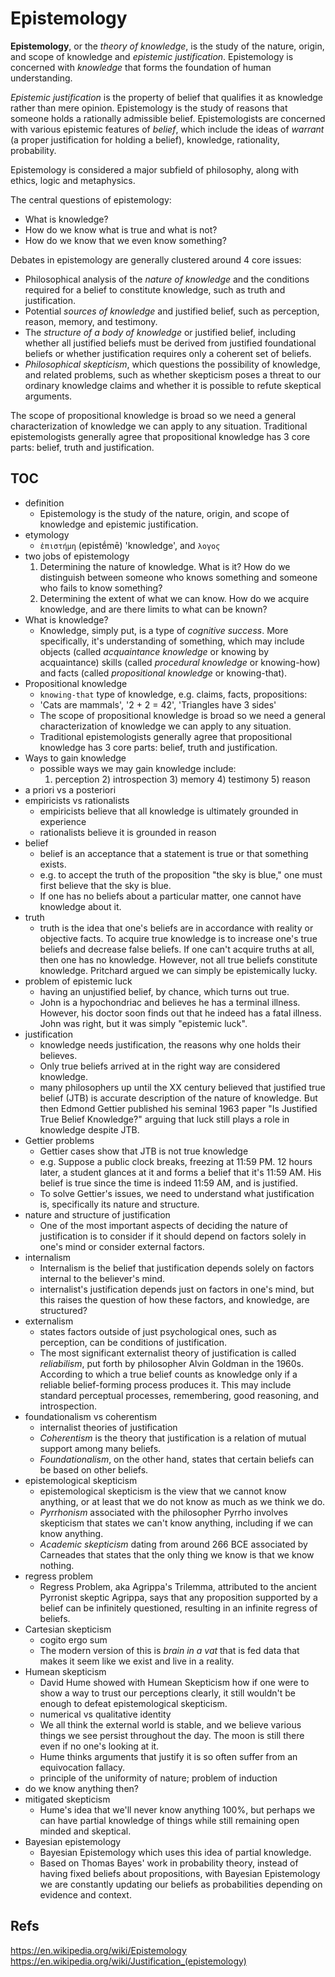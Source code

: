 # Epistemology

**Epistemology**, or the *theory of knowledge*, is the study of the nature, origin, and scope of knowledge and *epistemic justification*. Epistemology is concerned with *knowledge* that forms the foundation of human understanding.

*Epistemic justification* is the property of belief that qualifies it as knowledge rather than mere opinion. Epistemology is the study of reasons that someone holds a rationally admissible belief. Epistemologists are concerned with various epistemic features of *belief*, which include the ideas of *warrant* (a proper justification for holding a belief), knowledge, rationality, probability.

Epistemology is considered a major subfield of philosophy, along with ethics, logic and metaphysics.

The central questions of epistemology:
- What is knowledge?
- How do we know what is true and what is not?
- How do we know that we even know something?

Debates in epistemology are generally clustered around 4 core issues:
- Philosophical analysis of the *nature of knowledge* and the conditions required for a belief to constitute knowledge, such as truth and justification.
- Potential *sources of knowledge* and justified belief, such as perception, reason, memory, and testimony.
- The *structure of a body of knowledge* or justified belief, including whether all justified beliefs must be derived from justified foundational beliefs or whether justification requires only a coherent set of beliefs.
- *Philosophical skepticism*, which questions the possibility of knowledge, and related problems, such as whether skepticism poses a threat to our ordinary knowledge claims and whether it is possible to refute skeptical arguments.

The scope of propositional knowledge is broad so we need a general characterization of knowledge we can apply to any situation. Traditional epistemologists generally agree that propositional knowledge has 3 core parts: belief, truth and justification.

## TOC
- definition
  - Epistemology is the study of the nature, origin, and scope of knowledge and epistemic justification.
- etymology
  - `ἐπιστήμη` (epistḗmē) 'knowledge', and `λoγoϛ`
- two jobs of epistemology
  1. Determining the nature of knowledge. What is it? How do we distinguish between someone who knows something and someone who fails to know something?
  2. Determining the extent of what we can know. How do we acquire knowledge, and are there limits to what can be known?
- What is knowledge?
  - Knowledge, simply put, is a type of *cognitive success*. More specifically, it's understanding of something, which may include objects (called *acquaintance knowledge* or knowing by acquaintance) skills (called *procedural knowledge* or knowing-how) and facts (called *propositional knowledge* or knowing-that).
- Propositional knowledge
  - `knowing-that` type of knowledge, e.g. claims, facts, propositions:
  - 'Cats are mammals', '2 + 2 = 42', 'Triangles have 3 sides'
  - The scope of propositional knowledge is broad so we need a general characterization of knowledge we can apply to any situation.
  - Traditional epistemologists generally agree that propositional knowledge has 3 core parts: belief, truth and justification.
- Ways to gain knowledge
  - possible ways we may gain knowledge include:
    1) perception 2) introspection 3) memory 4) testimony 5) reason
- a priori vs a posteriori
- empiricists vs rationalists
  - empiricists believe that all knowledge is ultimately grounded in experience
  - rationalists believe it is grounded in reason
- belief
  - belief is an acceptance that a statement is true or that something exists.
  - e.g. to accept the truth of the proposition "the sky is blue," one must first believe that the sky is blue.
  - If one has no beliefs about a particular matter, one cannot have knowledge about it.
- truth
  - truth is the idea that one's beliefs are in accordance with reality or objective facts. To acquire true knowledge is to increase one's true beliefs and decrease false beliefs. If one can't acquire truths at all, then one has no knowledge. However, not all true beliefs constitute knowledge. Pritchard argued we can simply be epistemically lucky.
- problem of epistemic luck
  - having an unjustified belief, by chance, which turns out true.
  - John is a hypochondriac and believes he has a terminal illness. However, his doctor soon finds out that he indeed has a fatal illness. John was right, but it was simply "epistemic luck".
- justification
  - knowledge needs justification, the reasons why one holds their believes.
  - Only true beliefs arrived at in the right way are considered knowledge.
  - many philosophers up until the XX century believed that justified true belief (JTB) is accurate description of the nature of knowledge. But then Edmond Gettier published his seminal 1963 paper "Is Justified True Belief Knowledge?" arguing that luck still plays a role in knowledge despite JTB.
- Gettier problems
  - Gettier cases show that JTB is not true knowledge
  - e.g. Suppose a public clock breaks, freezing at 11:59 PM. 12 hours later, a student glances at it and forms a belief that it's 11:59 AM. His belief is true since the time is indeed 11:59 AM, and is justified.
  - To solve Gettier's issues, we need to understand what justification is, specifically its nature and structure.
- nature and structure of justification
  - One of the most important aspects of deciding the nature of justification is to consider if it should depend on factors solely in one's mind or consider external factors.
- internalism
  - Internalism is the belief that justification depends solely on factors internal to the believer's mind.
  - internalist's justification depends just on factors in one's mind, but this raises the question of how these factors, and knowledge, are structured?
- externalism
  - states factors outside of just psychological ones, such as perception, can be conditions of justification.
  - The most significant externalist theory of justification is called *reliabilism*, put forth by philosopher Alvin Goldman in the 1960s. According to which a true belief counts as knowledge only if a reliable belief-forming process produces it. This may include standard perceptual processes, remembering, good reasoning, and introspection.
- foundationalism vs coherentism
  - internalist theories of justification
  - *Coherentism* is the theory that justification is a relation of mutual support among many beliefs.
  - *Foundationalism*, on the other hand, states that certain beliefs can be based on other beliefs.
- epistemological skepticism
  - epistemological skepticism is the view that we cannot know anything, or at least that we do not know as much as we think we do.
  - *Pyrrhonism* associated with the philosopher Pyrrho involves skepticism that states we can't know anything, including if we can know anything.
  - *Academic skepticism* dating from around 266 BCE associated by Carneades that states that the only thing we know is that we know nothing.
- regress problem
  - Regress Problem, aka Agrippa's Trilemma, attributed to the ancient Pyrronist skeptic Agrippa, says that any proposition supported by a belief can be infinitely questioned, resulting in an infinite regress of beliefs.
- Cartesian skepticism
  - cogito ergo sum
  - The modern version of this is *brain in a vat* that is fed data that makes it seem like we exist and live in a reality.
- Humean skepticism
  - David Hume showed with Humean Skepticism how if one were to show a way to trust our perceptions clearly, it still wouldn't be enough to defeat epistemological skepticism.
  - numerical vs qualitative identity
  - We all think the external world is stable, and we believe various things we see persist throughout the day. The moon is still there even if no one's looking at it.
  - Hume thinks arguments that justify it is so often suffer from an equivocation fallacy.
  - principle of the uniformity of nature; problem of induction
- do we know anything then?
- mitigated skepticism
  - Hume's idea that we'll never know anything 100%, but perhaps we can have partial knowledge of things while still remaining open minded and skeptical.
- Bayesian epistemology
  - Bayesian Epistemology which uses this idea of partial knowledge.
  - Based on Thomas Bayes' work in probability theory, instead of having fixed beliefs about propositions, with Bayesian Epistemology we are constantly updating our beliefs as probabilities depending on evidence and context.



## Refs
https://en.wikipedia.org/wiki/Epistemology
https://en.wikipedia.org/wiki/Justification_(epistemology)
